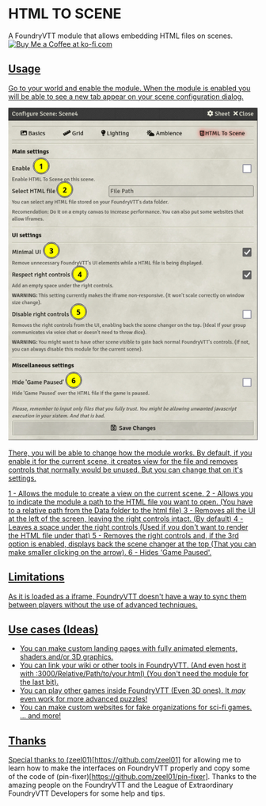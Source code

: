 # HTML TO SCENE
A FoundryVTT module that allows embedding HTML files on scenes.
<a href='https://ko-fi.com/rollingjaviondox' target='_blank'><img height='35' style='border:0px;height:46px;' src='https://az743702.vo.msecnd.net/cdn/kofi3.png?v=0' border='0' alt='Buy Me a Coffee at ko-fi.com' />
  
## Usage

  Go to your world and enable the module. When the module is enabled you will be able to see a new tab appear on your scene configuration dialog.
  
  ![HTMLToScene Options](moduleoptions.png)
  
  There, you will be able to change how the module works. By default, if you enable it for the current scene, it creates view for the file and removes controls that normally would be unused. But you can change that on it's settings.
  
1 - Allows the module to create a view on the current scene.
2 - Allows you to indicate the module a path to the HTML file you want to open. (You have to a relative path from the Data folder to the html file)
3 - Removes all the UI at the left of the screen, leaving the right controls intact. (By default)
4 - Leaves a space under the right controls (Used if you don't want to render the HTML file under that)
5 - Removes the right controls and, if the 3rd option is enabled, displays back the scene changer at the top (That you can make smaller clicking on the arrow).
6 - Hides 'Game Paused'.
  
  ## Limitations
  
  As it is loaded as a iframe, FoundryVTT doesn't have a way to sync them between players without the use of advanced techniques.
  
  ## Use cases (Ideas)
  
  - You can make custom landing pages with fully animated elements, shaders and/or 3D graphics.
  - You can link your wiki or other tools in FoundryVTT. (And even host it with <Your IP>:3000/Relative/Path/to/your.html) (You don't need the module for the last bit).
  - You can play other games inside FoundryVTT (Even 3D ones). It *may* even work for more advanced puzzles!
  - You can make custom websites for fake organizations for sci-fi games.
  ... and more!
  
 ## Thanks
Special thanks to (zeel01)[https://github.com/zeel01] for allowing me to learn how to make the interfaces on FoundryVTT properly and copy some of the code of (pin-fixer)[https://github.com/zeel01/pin-fixer].
Thanks to the amazing people on the FoundryVTT and the League of Extraordinary FoundryVTT Developers for some help and tips.
